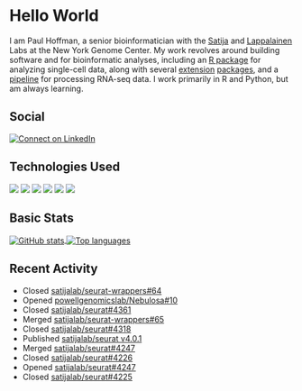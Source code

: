 
<!-- README.md is generated from README.Rmd. Please edit that file -->

# Hello World

I am Paul Hoffman, a senior bioinformatician with the
[Satija](https://satijalab.org) and [Lappalainen](https://tllab.org)
Labs at the New York Genome Center. My work revolves around building
software and for bioinformatic analyses, including an [R
package](https://github.com/satijalab/seurat) for analyzing single-cell
data, along with several
[extension](https://github.com/satijalab/seurat-data)
[packages](https://github.com/mojaveazure/seurat-disk), and a
[pipeline](https://github.com/LappalainenLab/RNApipeline) for processing
RNA-seq data. I work primarily in R and Python, but am always learning.

## Social

<!-- badges: start -->

[![Connect on
LinkedIn](https://img.shields.io/badge/--linkedin?label=LinkedIn&logo=LinkedIn&style=social)](https://www.linkedin.com/in/pauljhoffman)

<!-- badges: end -->

## Technologies Used

<!-- badges: start -->

![](https://img.shields.io/badge/r-%23276DC3.svg?&logo=r&logoColor=white)
![](https://img.shields.io/badge/python%20-%2314354C.svg?&logo=python&logoColor=white)
![](https://img.shields.io/badge/markdown-%23000000.svg?&logo=markdown&logoColor=white)
![](https://img.shields.io/badge/git%20-%23F05033.svg?&logo=git&logoColor=white)
![](https://img.shields.io/badge/github%20-%23121011.svg?&logo=github&logoColor=white)
![](https://img.shields.io/badge/docker%20-%230db7ed.svg?&logo=docker&logoColor=white)
<!-- ![](https://img.shields.io/badge/Google%20Cloud%20-%234285F4.svg?&logo=google-cloud&logoColor=white) -->
<!-- badges: end -->

## Basic Stats

<a href="https://github.com/anuraghazra/github-readme-stats">
<img align="center" src="https://github-readme-stats.vercel.app/api?username=mojaveazure&count_private=true&show_icons=true" alt="GitHub stats" />
</a> <a href="https://github.com/anuraghazra/github-readme-stats">
<img align="center" src="https://github-readme-stats.vercel.app/api/top-langs?username=mojaveazure&layout=compact" alt= "Top languages" />
</a>

## Recent Activity

  - Closed
    [satijalab/seurat-wrappers\#64](https://github.com/satijalab/seurat-wrappers/pull/64)
  - Opened
    [powellgenomicslab/Nebulosa\#10](https://github.com/powellgenomicslab/Nebulosa/pull/10)
  - Closed
    [satijalab/seurat\#4361](https://github.com/satijalab/seurat/issues/4361)
  - Merged
    [satijalab/seurat-wrappers\#65](https://github.com/satijalab/seurat-wrappers/pull/65)
  - Closed
    [satijalab/seurat\#4318](https://github.com/satijalab/seurat/issues/4318)
  - Published [satijalab/seurat
    v4.0.1](https://github.com/satijalab/seurat/releases/tag/v4.0.1)
  - Merged
    [satijalab/seurat\#4247](https://github.com/satijalab/seurat/pull/4247)
  - Closed
    [satijalab/seurat\#4226](https://github.com/satijalab/seurat/issues/4226)
  - Opened
    [satijalab/seurat\#4247](https://github.com/satijalab/seurat/pull/4247)
  - Closed
    [satijalab/seurat\#4225](https://github.com/satijalab/seurat/issues/4225)
